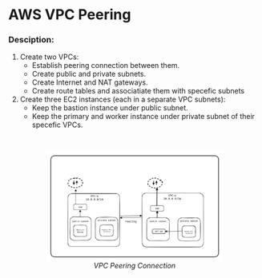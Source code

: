 # AWS VPC Peering
 
### Desciption: 
1. Create two VPCs:
   - Establish peering connection between them.
   - Create public and private subnets.
   - Create Internet and NAT gateways.
   - Create route tables and associatiate them with specefic subnets
2. Create three EC2 instances (each in a separate VPC subnets):
    - Keep the bastion instance under public subnet.
    - Keep the primary and worker instance under private subnet of their specefic VPCs.

<br>
<p align="center">
  <img width="70%" align="center" src="./diagrams/vpc-peering.png" />
  <br>
  <em align="center">VPC Peering Connection</em>
</p>
<br>